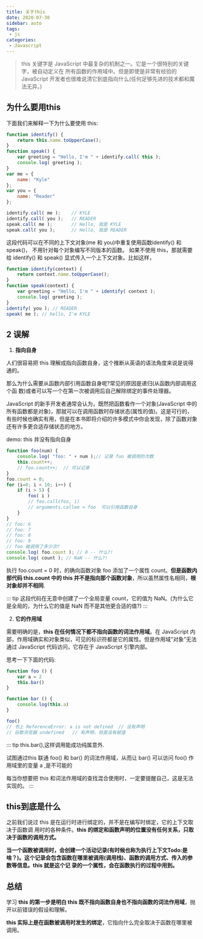```yaml
---
title: 关于this
date: 2020-07-30
sidebar: auto
tags: 
 - js
categories:
 - Javascript
---
```


> this 关键字是 JavaScript 中最复杂的机制之一。它是一个很特别的关键字，被自动定义在 所有函数的作用域中。但是即使是非常有经验的 JavaScript 开发者也很难说清它到底指向什么(任何足够先进的技术都和魔法无异。)


## 为什么要用this

下面我们来解释一下为什么要使用 this:

```js
function identify() {
    return this.name.toUpperCase();
}
function speak() {
    var greeting = "Hello, I'm " + identify.call( this ); 
    console.log( greeting );
}
var me = {
    name: "Kyle"
};
var you = {
    name: "Reader"
};

identify.call( me );    // KYLE
identify.call( you );   // READER
speak.call( me );       // Hello, 我是 KYLE 
speak.call( you );      // Hello, 我是 READER

```
这段代码可以在不同的上下文对象(me 和 you)中重复使用函数identify() 和 speak()， 不用针对每个对象编写不同版本的函数。
如果不使用 this，那就需要给 identify() 和 speak() 显式传入一个上下文对象。比如这样，

```js
function identify(context) {
    return context.name.toUpperCase();
}
function speak(context) {
    var greeting = "Hello, I'm " + identify( context );
    console.log( greeting );
}
identify( you ); // READER
speak( me ); // hello, I'm KYLE
```

## 2 误解

1. **指向自身**

人们很容易把 this 理解成指向函数自身，这个推断从英语的语法角度来说是说得通的。

那么为什么需要从函数内部引用函数自身呢?常见的原因是递归(从函数内部调用这个函 数)或者可以写一个在第一次被调用后自己解除绑定的事件处理器。

JavaScript 的新手开发者通常会认为，既然把函数看作一个对象(JavaScript 中的所有函数都是对象)，那就可以在调用函数时存储状态(属性的值)。这是可行的，有些时候也确实有用，但是在本书即将介绍的许多模式中你会发现，除了函数对象还有许多更合适存储状态的地方。

demo: this 并没有指向自身
```js
function foo(num) {
    console.log( "foo: " + num );// 记录 foo 被调用的次数
    this.count++;
    // foo.count++;  // 可以记录
}
foo.count = 0;
for (i=0; i < 10; i++) {
    if (i > 5) {
        foo( i )
        // foo.call(foo, i)
        // arguments.callee = foo  可以引用函数自身
    }
}
// foo: 6
// foo: 7
// foo: 8
// foo: 9
// foo 被调用了多少次?
console.log( foo.count ); // 0 -- 什么?!
console.log( count ); // NaN -- 什么?!
```

执行 foo.count = 0 时，的确向函数对象 foo 添加了一个属性 count。**但是函数内部代码 this.count 中的 this 并不是指向那个函数对象**，所以虽然属性名相同，**根对象却并不相同**.

::: tip
这段代码在无意中创建了一个全局变量 count，它的值为 NaN。(为什么它是全局的，为什么它的值是 NaN 而不是其他更合适的值?)
:::

2. **它的作用域**

需要明确的是，**this 在任何情况下都不指向函数的词法作用域**。在 JavaScript 内部，作用域确实和对象类似，可见的标识符都是它的属性。但是作用域“对象”无法通过 JavaScript 代码访问，它存在于 JavaScript 引擎内部。

思考一下下面的代码:

```js
function foo () {
    var a = 2
    this.bar()
}

function bar () {
    console.log(this.a)
}

foo() 
// 书上 ReferenceError: a is not defined  // 没有声明
// 谷歌浏览器 undefined   // 有声明，但是没有赋值
```
::: tip
this.bar(),这样调用能成功纯属意外.

试图通过this 联通 foo() 和 bar() 的词法作用域，从而让 bar() 可以访问 foo() 作用域里的变量 a ,是不可能的

每当你想要把 this 和词法作用域的查找混合使用时，一定要提醒自己，这是无法实现的。
:::

## this到底是什么

之前我们说过 this 是在运行时进行绑定的，并不是在编写时绑定，它的上下文取决于函数调 用时的各种条件。**this 的绑定和函数声明的位置没有任何关系，只取决于函数的调用方式。**

**当一个函数被调用时，会创建一个活动记录(有时候也称为执行上下文Todo:是啥？)。这个记录会包含函数在哪里被调用(调用栈)、函数的调用方式、传入的参数等信息。this 就是这个记 录的一个属性，会在函数执行的过程中用到。**


## 总结

学习 **this 的第一步是明白 this 既不指向函数自身也不指向函数的词法作用域**，抛开以前错误的假设和理解。

**this 实际上是在函数被调用时发生的绑定**，它指向什么完全取决于函数在哪里被调用。















